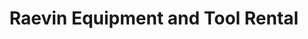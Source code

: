 ---
title: "Raevin Equipment and Tool Rental"
url: /pender-island/raevin-equipment-and-tool-rental/
shop: tools
---